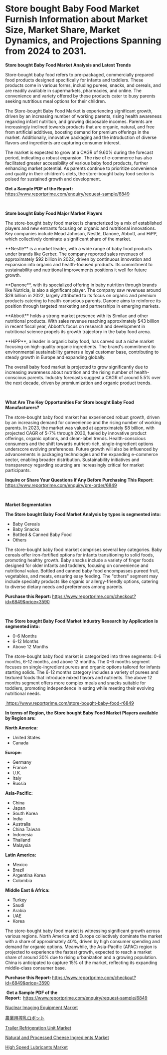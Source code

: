 <p><h1>Store bought Baby Food Market Furnish Information about Market Size, Market Share, Market Dynamics, and Projections Spanning from 2024 to 2031.</h1></p><p><strong>Store bought Baby Food Market Analysis and Latest Trends</strong></p>
<p><p>Store-bought baby food refers to pre-packaged, commercially prepared food products designed specifically for infants and toddlers. These products come in various forms, including purees, snacks, and cereals, and are readily available in supermarkets, pharmacies, and online. The convenience and variety offered by these products cater to busy parents seeking nutritious meal options for their children.</p><p>The Store-bought Baby Food Market is experiencing significant growth, driven by an increasing number of working parents, rising health awareness regarding infant nutrition, and growing disposable incomes. Parents are increasingly inclined towards products that are organic, natural, and free from artificial additives, boosting demand for premium offerings in the market. Additionally, innovative packaging and the introduction of diverse flavors and ingredients are capturing consumer interest.</p><p>The market is expected to grow at a CAGR of 9.60% during the forecast period, indicating a robust expansion. The rise of e-commerce has also facilitated greater accessibility of various baby food products, further enhancing market potential. As parents continue to prioritize convenience and quality in their children's diets, the store-bought baby food sector is poised for sustained growth and development.</p></p>
<p><strong>Get a Sample PDF of the Report:&nbsp;</strong> <a href="https://www.reportprime.com/enquiry/request-sample/6849">https://www.reportprime.com/enquiry/request-sample/6849</a></p>
<p>&nbsp;</p>
<p><strong>Store bought Baby Food Major Market Players</strong></p>
<p><p>The store-bought baby food market is characterized by a mix of established players and new entrants focusing on organic and nutritional innovations. Key companies include Mead Johnson, Nestlé, Danone, Abbott, and HiPP, which collectively dominate a significant share of the market.</p><p>**Nestlé** is a market leader, with a wide range of baby food products under brands like Gerber. The company reported sales revenues of approximately $92 billion in 2022, driven by continuous innovation and expansion into organic and health-focused products. Its commitment to sustainability and nutritional improvements positions it well for future growth.</p><p>**Danone**, with its specialized offering in baby nutrition through brands like Nutricia, is also a significant player. The company saw revenues around $28 billion in 2022, largely attributed to its focus on organic and premium products catering to health-conscious parents. Danone aims to reinforce its position through targeted marketing and partnerships in emerging markets.</p><p>**Abbott** holds a strong market presence with its Similac and other nutritional products. With sales revenue reaching approximately $43 billion in recent fiscal year, Abbott’s focus on research and development in nutritional science propels its growth trajectory in the baby food arena.</p><p>**HiPP**, a leader in organic baby food, has carved out a niche market focusing on high-quality organic ingredients. The brand's commitment to environmental sustainability garners a loyal customer base, contributing to steady growth in Europe and expanding globally.</p><p>The overall baby food market is projected to grow significantly due to increasing awareness about nutrition and the rising number of health-conscious parents. Industry forecasts suggest a CAGR of around 5.5% over the next decade, driven by premiumization and organic product trends.</p></p>
<p>&nbsp;</p>
<p><strong>What Are The Key Opportunities For Store bought Baby Food Manufacturers?</strong></p>
<p><p>The store-bought baby food market has experienced robust growth, driven by an increasing demand for convenience and the rising number of working parents. In 2023, the market was valued at approximately $8 billion, with projected CAGR of 5-7% through 2030, fueled by innovative product offerings, organic options, and clean-label trends. Health-conscious consumers and the shift towards nutrient-rich, single-ingredient options underscore evolving preferences. Future growth will also be influenced by advancements in packaging technologies and the expanding e-commerce sector, enabling broader distribution. Sustainability initiatives and transparency regarding sourcing are increasingly critical for market participants.</p></p>
<p><strong>Inquire or Share Your Questions If Any Before Purchasing This Report:</strong> <a href="https://www.reportprime.com/enquiry/pre-order/6849">https://www.reportprime.com/enquiry/pre-order/6849</a></p>
<p>&nbsp;</p>
<p><strong>Market Segmentation</strong></p>
<p><strong>The Store bought Baby Food Market Analysis by types is segmented into:</strong></p>
<p><ul><li>Baby Cereals</li><li>Baby Snacks</li><li>Bottled & Canned Baby Food</li><li>Others</li></ul></p>
<p><p>The store-bought baby food market comprises several key categories. Baby cereals offer iron-fortified options for infants transitioning to solid foods, promoting healthy growth. Baby snacks include a variety of finger foods designed for older infants and toddlers, focusing on convenience and nutritional value. Bottled and canned baby food encompasses pureed fruit, vegetables, and meats, ensuring easy feeding. The "others" segment may include specialty products like organic or allergy-friendly options, catering to diverse dietary needs and preferences among parents.</p></p>
<p><strong>Purchase this Report:&nbsp;</strong><a href="https://www.reportprime.com/checkout?id=6849&price=3590">https://www.reportprime.com/checkout?id=6849&price=3590</a></p>
<p>&nbsp;</p>
<p><strong>The Store bought Baby Food Market Industry Research by Application is segmented into:</strong></p>
<p><ul><li>0-6 Months</li><li>6-12 Months</li><li>Above 12 Months</li></ul></p>
<p><p>The store-bought baby food market is categorized into three segments: 0-6 months, 6-12 months, and above 12 months. The 0-6 months segment focuses on single-ingredient purees and organic options tailored for infants starting solids. The 6-12 months category includes a variety of purees and textured foods that introduce mixed flavors and nutrients. The above 12 months segment offers more complex meals and snacks suitable for toddlers, promoting independence in eating while meeting their evolving nutritional needs.</p></p>
<p><a href="https://www.reportprime.com/store-bought-baby-food-r6849">&nbsp;https://www.reportprime.com/store-bought-baby-food-r6849</a></p>
<p><strong>In terms of Region, the Store bought Baby Food Market Players available by Region are:</strong></p>
<p>
    <p> <strong> North America: </strong>
        <ul>
            <li>United States</li>
            <li>Canada</li>
        </ul>
        </p> 
    <p> <strong> Europe: </strong>
        <ul>
            <li>Germany</li>
            <li>France</li>
            <li>U.K.</li>
            <li>Italy</li>
            <li>Russia</li>
        </ul>
        </p> 
    <p> <strong> Asia-Pacific: </strong>
        <ul>
            <li>China</li>
            <li>Japan</li>
            <li>South Korea</li>
            <li>India</li>
            <li>Australia</li>
            <li>China Taiwan</li>
            <li>Indonesia</li>
            <li>Thailand</li>
            <li>Malaysia</li>
        </ul>
        </p> 
    <p> <strong> Latin America: </strong>
        <ul>
            <li>Mexico</li>
            <li>Brazil</li>
            <li>Argentina Korea</li>
            <li>Colombia</li>
        </ul>
        </p> 
    <p> <strong> Middle East & Africa: </strong>
        <ul>
            <li>Turkey</li>
            <li>Saudi</li>
            <li>Arabia</li>
            <li>UAE</li>
            <li>Korea</li>
        </ul>
    </p>
    </p>
<p><p>The store-bought baby food market is witnessing significant growth across various regions. North America and Europe collectively dominate the market with a share of approximately 40%, driven by high consumer spending and demand for organic options. Meanwhile, the Asia-Pacific (APAC) region is projected to experience the fastest growth, expected to reach a market share of around 30% due to rising urbanization and a growing population. China is anticipated to capture 15% of the market, reflecting its expanding middle-class consumer base.</p></p>
<p><strong>Purchase this Report: </strong><a href="https://www.reportprime.com/checkout?id=6849&price=3590">https://www.reportprime.com/checkout?id=6849&price=3590</a></p>
<p>&nbsp;<strong>Get a Sample PDF of the Report:&nbsp;&nbsp;</strong><a href="https://www.reportprime.com/enquiry/request-sample/6849">https://www.reportprime.com/enquiry/request-sample/6849</a></p>
<p><strong></strong></p>
<p><p><a href="https://medium.com/@rontaybrewer02024/in-the-nuclear-imaging-equipment-market-the-main-focus-is-on-keeping-costs-low-and-getting-the-ad801dab56ef">Nuclear Imaging Equipment Market</a></p><p><a href="https://medium.com/@zionmetz1960/agricultural-milking-robots-market-%E3%81%AF-%E3%82%B3%E3%82%B9%E3%83%88%E7%AE%A1%E7%90%86%E3%81%A8%E5%8A%B9%E7%8E%87%E5%90%91%E4%B8%8A%E3%82%92%E5%84%AA%E5%85%88%E3%81%97%E3%81%BE%E3%81%99-%E3%81%95%E3%82%89%E3%81%AB-%E5%A0%B1%E5%91%8A%E6%9B%B8%E3%81%AF%E5%B8%82%E5%A0%B4%E3%81%AE%E9%9C%80%E8%A6%81%E9%9D%A2%E3%81%A8%E4%BE%9B%E7%B5%A6%E9%9D%A2%E3%81%AE%E4%B8%A1%E6%96%B9%E3%82%92%E3%82%AB%E3%83%90%E3%83%BC%E3%81%97%E3%81%A6%E3%81%84%E3%81%BE%E3%81%99-583eeba81cd5">農業用搾乳ロボット</a></p><p><a href="https://www.linkedin.com/pulse/what-growth-drivers-trailer-refrigeration-unit-market-comprehensive-d4trf?trackingId=KZCUwDD7QYa%2F%2FQFZFu0cIQ%3D%3D">Trailer Refrigeration Unit Market</a></p><p><a href="https://github.com/joannesouthgate/Market-Research-Report-List-5/blob/main/natural-and-processed-cheese-ingredients-market.md">Natural and Processed Cheese Ingredients Market</a></p><p><a href="https://issuu.com/reportprime-2/docs/high-speed-lubricants-market-size-2_4045968ba04509">High Speed Lubricants Market</a></p></p>